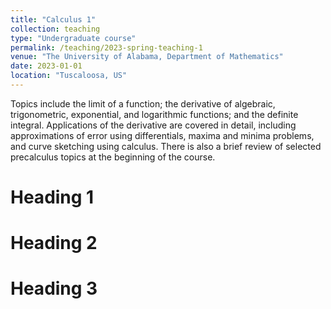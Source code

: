 ```yaml
---
title: "Calculus 1"
collection: teaching
type: "Undergraduate course"
permalink: /teaching/2023-spring-teaching-1
venue: "The University of Alabama, Department of Mathematics"
date: 2023-01-01
location: "Tuscaloosa, US"
---
```


Topics include the limit of a function; the derivative of algebraic, trigonometric, exponential, and logarithmic functions; and the definite integral. Applications of the derivative are covered in detail, including approximations of error using differentials, maxima and minima problems, and curve sketching using calculus. There is also a brief review of selected precalculus topics at the beginning of the course. 

Heading 1
======

Heading 2
======

Heading 3
======
